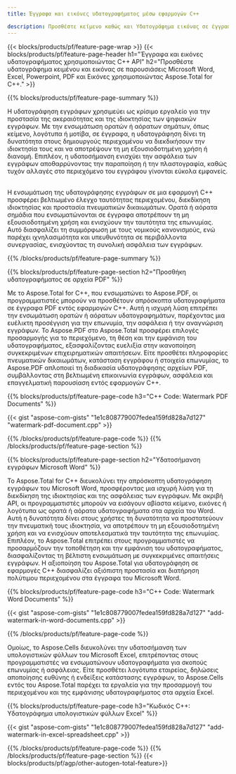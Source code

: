 ```yaml
---
title: Έγγραφα και εικόνες υδατογραφήματος μέσω εφαρμογών C++

description: Προσθέστε κείμενο καθώς και Υδατογράφημα εικόνας σε έγγραφα όπως Microsoft Word, Excel, PowerPoint, PDF και Εικόνες μέσω της εφαρμογής σας C++. Προσθέστε δωρεάν κείμενο ή υδατογράφημα εικόνας στο διαδίκτυο μέσω της εφαρμογής.
---
```


{{< blocks/products/pf/feature-page-wrap >}}
{{< blocks/products/pf/feature-page-header h1="Έγγραφα και εικόνες υδατογραφήματος χρησιμοποιώντας C++ API" h2="Προσθέστε υδατογράφημα κειμένου και εικόνας σε παρουσιάσεις Microsoft Word, Excel, Powerpoint, PDF και Εικόνες χρησιμοποιώντας Aspose.Total for C++." >}}

{{% blocks/products/pf/feature-page-summary %}}

Η υδατογράφηση εγγράφων χρησιμεύει ως κρίσιμο εργαλείο για την προστασία της ακεραιότητας και της ιδιοκτησίας των ψηφιακών εγγράφων. Με την ενσωμάτωση ορατών ή αόρατων σημάτων, όπως κείμενο, λογότυπα ή μοτίβα, σε έγγραφα, η υδατογράφηση δίνει τη δυνατότητα στους δημιουργούς περιεχομένου να διεκδικήσουν την ιδιοκτησία τους και να αποτρέψουν τη μη εξουσιοδοτημένη χρήση ή διανομή. Επιπλέον, η υδατοσήμανση ενισχύει την ασφάλεια των εγγράφων αποθαρρύνοντας την παραποίηση ή την πλαστογραφία, καθώς τυχόν αλλαγές στο περιεχόμενο του εγγράφου γίνονται εύκολα εμφανείς. <br /><br />

Η ενσωμάτωση της υδατογράφησης εγγράφων σε μια εφαρμογή C++ προσφέρει βελτιωμένο έλεγχο ταυτότητας περιεχομένου, διεκδίκηση ιδιοκτησίας και προστασία πνευματικών δικαιωμάτων. Ορατά ή αόρατα σημάδια που ενσωματώνονται σε έγγραφα αποτρέπουν τη μη εξουσιοδοτημένη χρήση και ενισχύουν την ταυτότητα της επωνυμίας. Αυτό διασφαλίζει τη συμμόρφωση με τους νομικούς κανονισμούς, ενώ παρέχει ιχνηλασιμότητα και υπευθυνότητα σε περιβάλλοντα συνεργασίας, ενισχύοντας τη συνολική ασφάλεια των εγγράφων.

{{% /blocks/products/pf/feature-page-summary  %}}


{{% blocks/products/pf/feature-page-section  h2="Προσθήκη υδατογραφήματος σε αρχεία PDF" %}}

Με το Aspose.Total for C++, που ενσωματώνει το Aspose.PDF, οι προγραμματιστές μπορούν να προσθέτουν απρόσκοπτα υδατογραφήματα σε έγγραφα PDF εντός εφαρμογών C++. Αυτή η ισχυρή λύση επιτρέπει την ενσωμάτωση ορατών ή αόρατων υδατογραφημάτων, παρέχοντας μια ευέλικτη προσέγγιση για την επωνυμία, την ασφάλεια ή την αναγνώριση εγγράφων. Το Aspose.PDF στο Aspose.Total προσφέρει επιλογές προσαρμογής για το περιεχόμενο, τη θέση και την εμφάνιση του υδατογραφήματος, εξασφαλίζοντας ευελιξία στην ικανοποίηση συγκεκριμένων επιχειρηματικών απαιτήσεων. Είτε προσθέτει πληροφορίες πνευματικών δικαιωμάτων, κατάσταση εγγράφου ή στοιχεία επωνυμίας, το Aspose.PDF απλοποιεί τη διαδικασία υδατογράφησης αρχείων PDF, συμβάλλοντας στη βελτιωμένη επικοινωνία εγγράφων, ασφάλεια και επαγγελματική παρουσίαση εντός εφαρμογών C++.

{{% blocks/products/pf/feature-page-code h3="C++ Code: Watermark PDF Documents" %}}

{{< gist "aspose-com-gists" "1e1c808779007fedea159fd828a7d127" "watermark-pdf-document.cpp" >}}

{{% /blocks/products/pf/feature-page-code  %}}
{{% /blocks/products/pf/feature-page-section %}}

{{% blocks/products/pf/feature-page-section  h2="Υδατοσήμανση εγγράφων Microsoft Word" %}}

Το Aspose.Total for C++ διευκολύνει την απρόσκοπτη υδατογράφηση εγγράφων του Microsoft Word, προσφέροντας μια ισχυρή λύση για τη διεκδίκηση της ιδιοκτησίας και της ασφάλειας των εγγράφων. Με ακριβή API, οι προγραμματιστές μπορούν να εισάγουν αβίαστα κείμενο, εικόνες ή λογότυπα ως ορατά ή αόρατα υδατογραφήματα στα αρχεία του Word. Αυτή η δυνατότητα δίνει στους χρήστες τη δυνατότητα να προστατεύουν την πνευματική τους ιδιοκτησία, να αποτρέπουν τη μη εξουσιοδοτημένη χρήση και να ενισχύουν αποτελεσματικά την ταυτότητα της επωνυμίας. Επιπλέον, το Aspose.Total επιτρέπει στους προγραμματιστές να προσαρμόζουν την τοποθέτηση και την εμφάνιση του υδατογραφήματος, διασφαλίζοντας τη βέλτιστη ενσωμάτωση με συγκεκριμένες απαιτήσεις εγγράφων. Η αξιοποίηση του Aspose.Total για υδατογράφηση σε εφαρμογές C++ διασφαλίζει αξιόπιστη προστασία και διατήρηση πολύτιμου περιεχομένου στα έγγραφα του Microsoft Word.

{{% blocks/products/pf/feature-page-code h3="C++ Code: Watermark Word Documents" %}}

{{< gist "aspose-com-gists" "1e1c808779007fedea159fd828a7d127" "add-watermark-in-word-documents.cpp" >}}

{{% /blocks/products/pf/feature-page-code  %}}

Ομοίως, το Aspose.Cells διευκολύνει την υδατοσήμανση των υπολογιστικών φύλλων του Microsoft Excel, επιτρέποντας στους προγραμματιστές να ενσωματώνουν υδατογραφήματα για σκοπούς επωνυμίας ή ασφάλειας. Είτε προσθέτει λογότυπα εταιρείας, δηλώσεις αποποίησης ευθύνης ή ενδείξεις κατάστασης εγγράφων, το Aspose.Cells εντός του Aspose.Total παρέχει τα εργαλεία για την προσαρμογή του περιεχομένου και της εμφάνισης υδατογραφήματος στα αρχεία Excel.

{{% blocks/products/pf/feature-page-code h3="Κωδικός C++: Υδατογράφημα υπολογιστικών φύλλων Excel" %}}

{{< gist "aspose-com-gists" "1e1c808779007fedea159fd828a7d127" "add-watermark-in-excel-spreadsheet.cpp" >}}

{{% /blocks/products/pf/feature-page-code  %}}
{{% /blocks/products/pf/feature-page-section %}}
{{< blocks/products/pf/agp/other-autogen-total-feature>}}